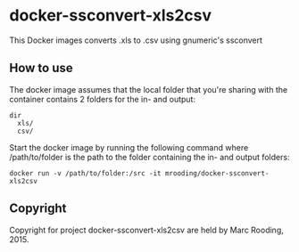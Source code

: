 # docker-ssconvert-xls2csv

This Docker images converts .xls to .csv using gnumeric's ssconvert

## How to use

The docker image assumes that the local folder that you're sharing with the container contains 2 folders for the in- and output: 

```
dir
  xls/
  csv/
```

Start the docker image by running the following command where /path/to/folder is the path to the folder containing the in- and output folders:

`docker run -v /path/to/folder:/src -it mrooding/docker-ssconvert-xls2csv`

## Copyright

Copyright for project docker-ssconvert-xls2csv are held by Marc Rooding, 2015.
